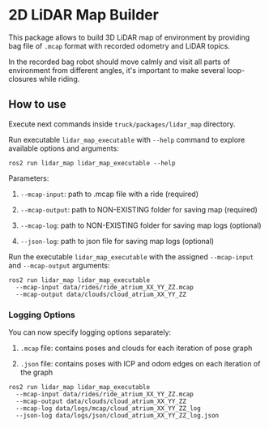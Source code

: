 # 2D LiDAR Map Builder

This package allows to build 3D LiDAR map of environment by providing bag file of `.mcap` format with recorded odometry and LiDAR topics.

In the recorded bag robot should move calmly and visit all parts of environment from different angles, it's important to make several loop-closures while riding.

## How to use

Execute next commands inside `truck/packages/lidar_map` directory.

Run executable `lidar_map_executable` with `--help` command to explore available options and arguments:
```console
ros2 run lidar_map lidar_map_executable --help
```

Parameters:

1. `--mcap-input`: path to .mcap file with a ride (required)

2. `--mcap-output`: path to NON-EXISTING folder for saving map (required)

3. `--mcap-log`: path to NON-EXISTING folder for saving map logs (optional)

4. `--json-log`: path to json file for saving map logs (optional)

Run the executable `lidar_map_executable` with the assigned `--mcap-input` and `--mcap-output` arguments:
```console
ros2 run lidar_map lidar_map_executable
  --mcap-input data/rides/ride_atrium_XX_YY_ZZ.mcap
  --mcap-output data/clouds/cloud_atrium_XX_YY_ZZ
```


### Logging Options

You can now specify logging options separately:

1. `.mcap` file: contains poses and clouds for each iteration of pose graph

2. `.json` file: contains poses with ICP and odom edges on each iteration of the graph

```console
ros2 run lidar_map lidar_map_executable
  --mcap-input data/rides/ride_atrium_XX_YY_ZZ.mcap
  --mcap-output data/clouds/cloud_atrium_XX_YY_ZZ
  --mcap-log data/logs/mcap/cloud_atrium_XX_YY_ZZ_log
  --json-log data/logs/json/cloud_atrium_XX_YY_ZZ_log.json
```
